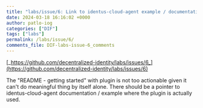 ```yaml
---
title: "labs/issue/6: Link to identus-cloud-agent example / documentation"
date: 2024-03-18 16:16:02 +0000
author: patlo-iog
categories: ["DIF"]
tags: ["labs"]
permalink: /labs/issue/6/
comments_file: DIF-labs-issue-6_comments
---
```


[_https://github.com/decentralized-identity/labs/issues/6_](https://github.com/decentralized-identity/labs/issues/6)

The "README - getting started" with plugin is not too actionable given it can't do meaningful thing by itself alone. There should be a pointer to identus-cloud-agent documentation / example where the plugin is actually used.